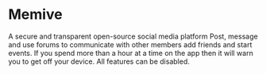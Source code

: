 # Memive
A secure and transparent open-source social media platform
Post, message and use forums to communicate with other members add friends and start events.
If you spend more than a hour at a time on the app then it will warn you to get off your device. All features can be disabled.

